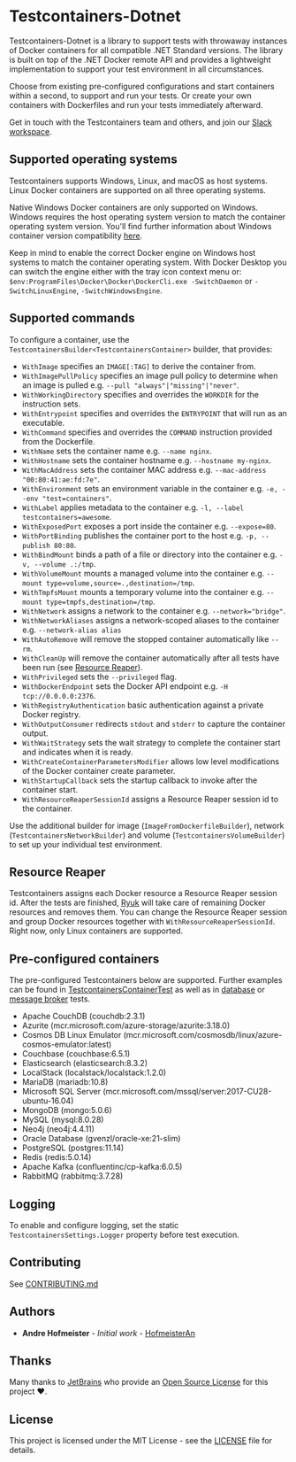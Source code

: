 # Testcontainers-Dotnet

Testcontainers-Dotnet is a library to support tests with throwaway instances of Docker containers for all compatible .NET Standard versions. The library is built on top of the .NET Docker remote API and provides a lightweight implementation to support your test environment in all circumstances.

Choose from existing pre-configured configurations and start containers within a second, to support and run your tests. Or create your own containers with Dockerfiles and run your tests immediately afterward.

Get in touch with the Testcontainers team and others, and join our [Slack workspace][slack-workspace].

## Supported operating systems

Testcontainers supports Windows, Linux, and macOS as host systems. Linux Docker containers are supported on all three operating systems.

Native Windows Docker containers are only supported on Windows. Windows requires the host operating system version to match the container operating system version. You'll find further information about Windows container version compatibility [here](https://docs.microsoft.com/en-us/virtualization/windowscontainers/deploy-containers/version-compatibility).

Keep in mind to enable the correct Docker engine on Windows host systems to match the container operating system. With Docker Desktop you can switch the engine either with the tray icon context menu or: `$env:ProgramFiles\Docker\Docker\DockerCli.exe -SwitchDaemon` or `-SwitchLinuxEngine`, `-SwitchWindowsEngine`.

## Supported commands

To configure a container, use the `TestcontainersBuilder<TestcontainersContainer>` builder, that provides:

- `WithImage` specifies an `IMAGE[:TAG]` to derive the container from.
- `WithImagePullPolicy` specifies an image pull policy to determine when an image is pulled e.g. `--pull "always"|"missing"|"never"`.
- `WithWorkingDirectory` specifies and overrides the `WORKDIR` for the instruction sets.
- `WithEntrypoint` specifies and overrides the `ENTRYPOINT` that will run as an executable.
- `WithCommand` specifies and overrides the `COMMAND` instruction provided from the Dockerfile.
- `WithName` sets the container name e.g. `--name nginx`.
- `WithHostname` sets the container hostname e.g. `--hostname my-nginx`.
- `WithMacAddress` sets the container MAC address e.g. `--mac-address "00:80:41:ae:fd:7e"`.
- `WithEnvironment` sets an environment variable in the container e.g. `-e, --env "test=containers"`.
- `WithLabel` applies metadata to the container e.g. `-l, --label testcontainers=awesome`.
- `WithExposedPort` exposes a port inside the container e.g. `--expose=80`.
- `WithPortBinding` publishes the container port to the host e.g. `-p, --publish 80:80`.
- `WithBindMount` binds a path of a file or directory into the container e.g. `-v, --volume .:/tmp`.
- `WithVolumeMount` mounts a managed volume into the container e.g. `--mount type=volume,source=.,destination=/tmp`.
- `WithTmpfsMount` mounts a temporary volume into the container e.g. `--mount type=tmpfs,destination=/tmp`.
- `WithNetwork` assigns a network to the container e.g. `--network="bridge"`.
- `WithNetworkAliases` assigns a network-scoped aliases to the container e.g. `--network-alias alias`
- `WithAutoRemove` will remove the stopped container automatically like `--rm`.
- `WithCleanUp` will remove the container automatically after all tests have been run (see [Resource Reaper](#resource-reaper)).
- `WithPrivileged` sets the `--privileged` flag.
- `WithDockerEndpoint` sets the Docker API endpoint e.g. `-H tcp://0.0.0.0:2376`.
- `WithRegistryAuthentication` basic authentication against a private Docker registry.
- `WithOutputConsumer` redirects `stdout` and `stderr` to capture the container output.
- `WithWaitStrategy` sets the wait strategy to complete the container start and indicates when it is ready.
- `WithCreateContainerParametersModifier` allows low level modifications of the Docker container create parameter.
- `WithStartupCallback` sets the startup callback to invoke after the container start.
- `WithResourceReaperSessionId` assigns a Resource Reaper session id to the container.

Use the additional builder for image (`ImageFromDockerfileBuilder`), network (`TestcontainersNetworkBuilder`) and volume (`TestcontainersVolumeBuilder`) to set up your individual test environment.

## Resource Reaper

Testcontainers assigns each Docker resource a Resource Reaper session id. After the tests are finished, [Ryuk][moby-ryuk] will take care of remaining Docker resources and removes them. You can change the Resource Reaper session and group Docker resources together with `WithResourceReaperSessionId`. Right now, only Linux containers are supported.

## Pre-configured containers

The pre-configured Testcontainers below are supported. Further examples can be found in [TestcontainersContainerTest][1] as well as in [database][2] or [message broker][3] tests.

- Apache CouchDB (couchdb:2.3.1)
- Azurite (mcr.microsoft.com/azure-storage/azurite:3.18.0)
- Cosmos DB Linux Emulator (mcr.microsoft.com/cosmosdb/linux/azure-cosmos-emulator:latest)
- Couchbase (couchbase:6.5.1)
- Elasticsearch (elasticsearch:8.3.2)
- LocalStack (localstack/localstack:1.2.0)
- MariaDB (mariadb:10.8)
- Microsoft SQL Server (mcr.microsoft.com/mssql/server:2017-CU28-ubuntu-16.04)
- MongoDB (mongo:5.0.6)
- MySQL (mysql:8.0.28)
- Neo4j (neo4j:4.4.11)
- Oracle Database (gvenzl/oracle-xe:21-slim)
- PostgreSQL (postgres:11.14)
- Redis (redis:5.0.14)
- Apache Kafka (confluentinc/cp-kafka:6.0.5)
- RabbitMQ (rabbitmq:3.7.28)

## Logging

To enable and configure logging, set the static `TestcontainersSettings.Logger` property before test execution.

## Contributing

See [CONTRIBUTING.md](https://github.com/testcontainers/testcontainers-dotnet/blob/develop/CONTRIBUTING.md)

## Authors

* **Andre Hofmeister** - *Initial work* - [HofmeisterAn](https://github.com/HofmeisterAn/)

## Thanks

Many thanks to [JetBrains](https://www.jetbrains.com/?from=testcontainers-dotnet) who provide an [Open Source License](https://www.jetbrains.com/community/opensource/) for this project :heart:.

## License

This project is licensed under the MIT License - see the [LICENSE](https://github.com/testcontainers/testcontainers-dotnet/blob/develop/LICENSE) file for details.

[1]: https://github.com/testcontainers/testcontainers-dotnet/blob/develop/tests/Testcontainers.Tests/Unit/Containers/Unix/TestcontainersContainerTest.cs
[2]: https://github.com/testcontainers/testcontainers-dotnet/blob/develop/tests/Testcontainers.Tests/Unit/Containers/Unix/Modules/Databases
[3]: https://github.com/testcontainers/testcontainers-dotnet/blob/develop/tests/Testcontainers.Tests/Unit/Containers/Unix/Modules/MessageBrokers
[slack-workspace]: https://slack.testcontainers.org/
[moby-ryuk]: https://github.com/testcontainers/moby-ryuk
[xunit]: https://xunit.net
